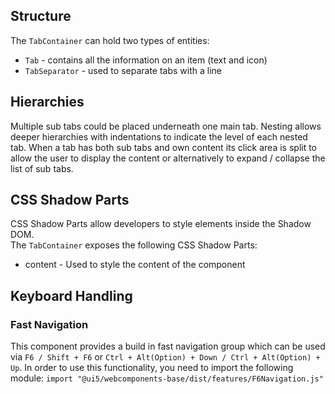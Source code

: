## Structure

The `TabContainer` can hold two types of entities:

- `Tab` - contains all the information on an item (text and icon)
- `TabSeparator` - used to separate tabs with a line

## Hierarchies

Multiple sub tabs could be placed underneath one main tab. Nesting allows deeper hierarchies with indentations to indicate the level of each nested tab. When a tab has both sub tabs and own content its click area is split to allow the user to display the content or alternatively to expand / collapse the list of sub tabs.

## CSS Shadow Parts

<ui5-link target="_blank" href="https://developer.mozilla.org/en-US/docs/Web/CSS/::part">CSS Shadow Parts</ui5-link> allow developers to style elements inside the Shadow DOM.  
The `TabContainer` exposes the following CSS Shadow Parts:

- content - Used to style the content of the component

## Keyboard Handling

### Fast Navigation

This component provides a build in fast navigation group which can be used via `F6 / Shift + F6` or `Ctrl + Alt(Option) + Down / Ctrl + Alt(Option) + Up`. In order to use this functionality, you need to import the following module: `import "@ui5/webcomponents-base/dist/features/F6Navigation.js"`
